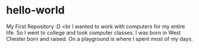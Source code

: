 # hello-world
My First Repository :D
<br
I wanted to work with computers for my entire life.
So I went to college and took computer classes.
I was born in West Chester born and raised.
On a playground is where I spent most of my days.
